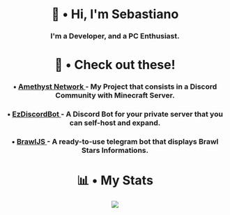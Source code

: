 <div align="center" dir="auto">
  
  <h1> 👋 • Hi, I'm Sebastiano </h1>

  <h3> I'm a Developer, and a PC Enthusiast. </h3>

  <h1> 📌 • Check out these! </h1>

  <h3> • <a href="https://discord.gg/t4VySrPzHv"> Amethyst Network </a> - My Project that consists in a Discord Community with Minecraft Server. </h3>
  <h3> • <a href="https://github.com/ssxbaa/EzDiscordBot/"> EzDiscordBot </a> - A Discord Bot for your private server that you can self-host and expand. </h3>
  <h3> • <a href="https://github.com/ssxbaa/BrawlJS"> BrawlJS </a> - A ready-to-use telegram bot that displays Brawl Stars Informations. </h3>

  <h1> 📊 • My Stats </h1>
  
  <img style="max-width:100%" src="https://github-readme-stats.vercel.app/api?username=ssxbaa&theme=github_dark"></img>
  
</div>
